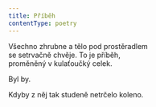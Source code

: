 ```yaml
---
title: Příběh
contentType: poetry
---
```


<section>

Všechno zhrubne a tělo pod prostěradlem  
se setrvačně chvěje. To je příběh,  
proměněný v kulaťoučký celek.

</section>

<section>

Byl by.

</section>

<section>

Kdyby z něj tak studeně netrčelo koleno.

</section>
